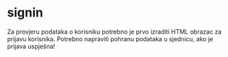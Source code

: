 # signin
Za provjeru podataka o korisniku potrebno je prvo izraditi HTML obrazac za prijavu korisnika.
Potrebno napraviti pohranu podataka u sjednicu, ako je prijava uspješna!
